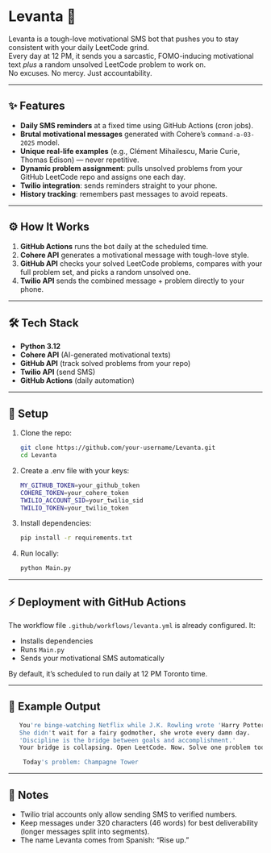 # Levanta 🚀

Levanta is a tough-love motivational SMS bot that pushes you to stay consistent with your daily LeetCode grind.  
Every day at 12 PM, it sends you a sarcastic, FOMO-inducing motivational text *plus* a random unsolved LeetCode problem to work on.  
No excuses. No mercy. Just accountability.

---

## ✨ Features
- **Daily SMS reminders** at a fixed time using GitHub Actions (cron jobs).
- **Brutal motivational messages** generated with Cohere’s `command-a-03-2025` model.
- **Unique real-life examples** (e.g., Clément Mihailescu, Marie Curie, Thomas Edison) — never repetitive.
- **Dynamic problem assignment**: pulls unsolved problems from your GitHub LeetCode repo and assigns one each day.
- **Twilio integration**: sends reminders straight to your phone.
- **History tracking**: remembers past messages to avoid repeats.

---

## ⚙️ How It Works
1. **GitHub Actions** runs the bot daily at the scheduled time.
2. **Cohere API** generates a motivational message with tough-love style.
3. **GitHub API** checks your solved LeetCode problems, compares with your full problem set, and picks a random unsolved one.
4. **Twilio API** sends the combined message + problem directly to your phone.

---

## 🛠️ Tech Stack
- **Python 3.12**
- **Cohere API** (AI-generated motivational texts)
- **GitHub API** (track solved problems from your repo)
- **Twilio API** (send SMS)
- **GitHub Actions** (daily automation)

---

## 🚀 Setup
1. Clone the repo:
   ```bash
   git clone https://github.com/your-username/Levanta.git
   cd Levanta
   ```

2. Create a .env file with your keys:

    ```bash
    MY_GITHUB_TOKEN=your_github_token
    COHERE_TOKEN=your_cohere_token
    TWILIO_ACCOUNT_SID=your_twilio_sid
    TWILIO_TOKEN=your_twilio_token
    ```

3. Install dependencies:
   ```bash
   pip install -r requirements.txt
   ```

3. Run locally:
   ```bash
   python Main.py
   ```

---

## ⚡ Deployment with GitHub Actions

The workflow file `.github/workflows/levanta.yml` is already configured.
It:
- Installs dependencies
- Runs `Main.py`
- Sends your motivational SMS automatically

By default, it’s scheduled to run daily at 12 PM Toronto time.

---

## 📱 Example Output

```bash
   You're binge-watching Netflix while J.K. Rowling wrote 'Harry Potter' as a single mom on welfare.
   She didn't wait for a fairy godmother, she wrote every damn day.
   'Discipline is the bridge between goals and accomplishment.'
   Your bridge is collapsing. Open LeetCode. Now. Solve one problem today.

    Today's problem: Champagne Tower
   ```

---
## 🔑 Notes 

- Twilio trial accounts only allow sending SMS to verified numbers.
- Keep messages under 320 characters (46 words) for best deliverability (longer messages split into segments).
- The name Levanta comes from Spanish: “Rise up.”

